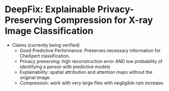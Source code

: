 # DeepFix: Explainable Privacy-Preserving Compression for X-ray Image Classification

- Claims (currently being verified)
  - Good Predictive Performance:  Preserves necessary information for CheXpert classification.
  - Privacy preserving:  high reconstruction error AND low probability of identifying a person with predictive models
  - Explainability:  spatial attribution and attention maps without the original image.
  - Compression:  work with very large files with negligible ram increase.
